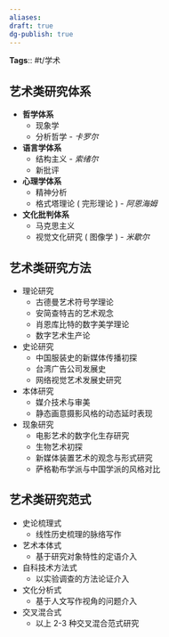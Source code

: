 ```yaml
---
aliases: 
draft: true
dg-publish: true
---
```


**Tags**:: #t/学术

## 艺术类研究体系

- **哲学体系**
	- 现象学
	- 分析哲学 - *卡罗尔*
- **语言学体系**
	- 结构主义 - *索绪尔*
	- 新批评
- **心理学体系**
	- 精神分析
	- 格式塔理论 ( 完形理论 ) - *阿恩海姆*
- **文化批判体系**
	- 马克思主义
	- 视觉文化研究 ( 图像学 ) - *米歇尔*

## 艺术类研究方法

- 理论研究
	- 古德曼艺术符号学理论
	- 安简查特吉的艺术观念
	- 肖恩库比特的数字美学理论
	- 数字艺术生产论
- 史论研究
	- 中国服装史的新媒体传播初探
	- 台湾广告公司发展史
	- 网络视觉艺术发展史研究
- 本体研究
	- 媒介技术与审美
	- 静态画意摄影风格的动态延时表现
- 现象研究
	- 电影艺术的数字化生存研究
	- 生物艺术初探
	- 新媒体装置艺术的观念与形式研究
	- 萨格勒布学派与中国学派的风格对比

## 艺术类研究范式

- 史论梳理式
	- 线性历史梳理的脉络写作
- 艺术本体式
	- 基于研究对象特性的定语介入
- 自科技术方法式
	- 以实验调查的方法论证介入
- 文化分析式
	- 基于人文写作视角的问题介入
- 交叉混合式
	- 以上 2-3 种交叉混合范式研究
